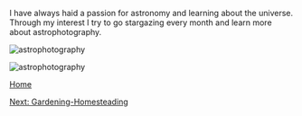 I have always haid a passion for astronomy and learning about the universe. 
Through my interest I try to go stargazing every month and learn more about astrophotography.

![astrophotography](webb-stsci-01hygj40m03m78wnacjtjmp73r-2k)

![astrophotography](https://images.unsplash.com/photo-1465101046530-73398c7f28ca?q=80&w=2073&auto=format&fit=crop&ixlib=rb-4.0.3&ixid=M3wxMjA3fDB8MHxwaG90by1wYWdlfHx8fGVufDB8fHx8fA%3D%3D)

[Home](README.md)

[Next: Gardening-Homesteading](Gardening-Homesteading.md)
